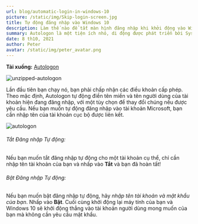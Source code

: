 ```yaml
---
url: blog/automatic-login-in-windows-10
picture: /static/img/Skip-login-screen.jpg
title: Tự động đăng nhập vào Windows 10
description: Làm thế nào để tắt màn hình đăng nhập khi khởi động vào Windows 10? Cũng có khi bạn muốn bật đăng nhập tự động để tiết kiệm thời gian nhập mật khẩu mỗi khi bật máy tính.
summary: Autologon là một tiện ích nhỏ, di động được phát triển bởi SysInternals giúp công việc thiết lập đăng nhập tự động của Windows trở nên đơn giản hơn. Sau khi bạn đã tải xuống, hãy giải nén nó và chạy tệp thực thi.
date: 8 th10, 2021
author: Peter
avatar: /static/img/peter_avatar.png
---
```

**Tải xuống:** [Autologon](https://docs.microsoft.com/en-us/sysinternals/downloads/autologon)

![unzipped-autologon](/static/img/unzipped-autologon.png)

Lần đầu tiên bạn chạy nó, bạn phải chấp nhận các điều khoản cấp phép. Theo mặc định, Autologon tự động điền tên miền và tên người dùng của tài khoản hiện đang đăng nhập, với một tùy chọn để thay đổi chúng nếu được yêu cầu. Nếu bạn muốn tự động đăng nhập vào tài khoản Microsoft, bạn cần nhập tên của tài khoản cục bộ được liên kết.

![autologon](/static/img/autologon.png)

###### Tắt Đăng nhập Tự động:
Nếu bạn muốn tắt đăng nhập tự động cho một tài khoản cụ thể, chỉ cần nhập tên tài khoản của bạn và nhấp vào **Tắt** và bạn đã hoàn tất!

###### Bật Đăng nhập Tự động:
Nếu bạn muốn bật đăng nhập tự động, hãy *nhập tên tài khoản và mật khẩu của bạn*. Nhấp vào **Bật**. Cuối cùng khởi động lại máy tính của bạn và Windows 10 sẽ khởi động thẳng vào tài khoản người dùng mong muốn của bạn mà không cần yêu cầu mật khẩu.
